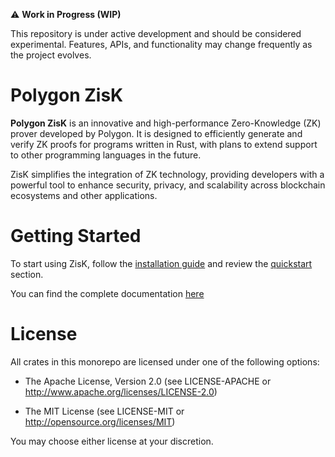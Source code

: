 ⚠️ **Work in Progress (WIP)**

This repository is under active development and should be considered experimental. Features, APIs, and functionality may change frequently as the project evolves.

# Polygon ZisK

**Polygon ZisK** is an innovative and high-performance Zero-Knowledge (ZK) prover developed by Polygon. It is designed to efficiently generate and verify ZK proofs for programs written in Rust, with plans to extend support to other programming languages in the future.

ZisK simplifies the integration of ZK technology, providing developers with a powerful tool to enhance security, privacy, and scalability across blockchain ecosystems and other applications.

# Getting Started

To start using ZisK, follow the [installation guide](https://0xpolygonhermez.github.io/zisk/getting_started/installation.html) and review the [quickstart](https://0xpolygonhermez.github.io/zisk/getting_started/quickstart.html) section.

You can find the complete documentation [here](https://0xpolygonhermez.github.io/zisk/)

# License

All crates in this monorepo are licensed under one of the following options:

- The Apache License, Version 2.0 (see LICENSE-APACHE or http://www.apache.org/licenses/LICENSE-2.0)

- The MIT License (see LICENSE-MIT or http://opensource.org/licenses/MIT)

You may choose either license at your discretion.